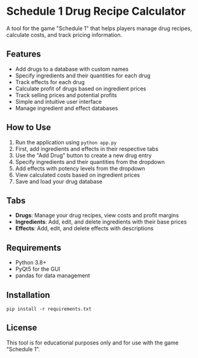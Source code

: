 # Schedule 1 Drug Recipe Calculator

A tool for the game "Schedule 1" that helps players manage drug recipes, calculate costs, and track pricing information.

## Features

- Add drugs to a database with custom names
- Specify ingredients and their quantities for each drug
- Track effects for each drug
- Calculate profit of drugs based on ingredient prices
- Track selling prices and potential profits
- Simple and intuitive user interface
- Manage ingredient and effect databases

## How to Use

1. Run the application using `python app.py`
2. First, add ingredients and effects in their respective tabs
3. Use the "Add Drug" button to create a new drug entry
4. Specify ingredients and their quantities from the dropdown
5. Add effects with potency levels from the dropdown
6. View calculated costs based on ingredient prices
7. Save and load your drug database

## Tabs

- **Drugs**: Manage your drug recipes, view costs and profit margins
- **Ingredients**: Add, edit, and delete ingredients with their base prices
- **Effects**: Add, edit, and delete effects with descriptions

## Requirements

- Python 3.8+
- PyQt5 for the GUI
- pandas for data management

## Installation

```
pip install -r requirements.txt
```

## License

This tool is for educational purposes only and for use with the game "Schedule 1".
